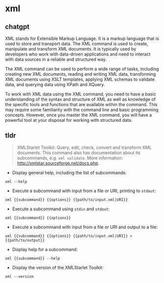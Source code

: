 # xml 
## chatgpt 
XML stands for Extensible Markup Language. It is a markup language that is used to store and transport data. The XML command is used to create, manipulate and transform XML documents. It is typically used by developers who work with data-driven applications and need to interact with data sources in a reliable and structured way. 

The XML command can be used to perform a wide range of tasks, including creating new XML documents, reading and writing XML data, transforming XML documents using XSLT templates, applying XML schemas to validate data, and querying data using XPath and XQuery. 

To work with XML data using the XML command, you need to have a basic understanding of the syntax and structure of XML as well as knowledge of the specific tools and functions that are available within the command. This may require some familiarity with the command line and basic programming concepts. However, once you master the XML command, you will have a powerful tool at your disposal for working with structured data. 

## tldr 
 
> XMLStarlet Toolkit: Query, edit, check, convert and transform XML documents.
> This command also has documentation about its subcommands, e.g. `xml validate`.
> More information: <http://xmlstar.sourceforge.net/docs.php>.

- Display general help, including the list of subcommands:

`xml --help`

- Execute a subcommand with input from a file or URI, printing to `stdout`:

`xml {{subcommand}} {{options}} {{path/to/input.xml|URI}}`

- Execute a subcommand using `stdin` and `stdout`:

`xml {{subcommand}} {{options}}`

- Execute a subcommand with input from a file or URI and output to a file:

`xml {{subcommand}} {{options}} {{path/to/input.xml|URI}} > {{path/to/output}}`

- Display help for a subcommand:

`xml {{subcommand}} --help`

- Display the version of the XMLStarlet Toolkit:

`xml --version`
